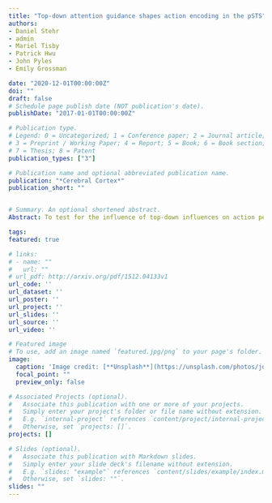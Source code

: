 ```yaml
---
title: "Top-down attention guidance shapes action encoding in the pSTS"
authors:
- Daniel Stehr
- admin
- Mariel Tisby
- Patrick Hwu
- John Pyles
- Emily Grossman

date: "2020-12-01T00:00:00Z"
doi: ""
draft: false
# Schedule page publish date (NOT publication's date).
publishDate: "2017-01-01T00:00:00Z"

# Publication type.
# Legend: 0 = Uncategorized; 1 = Conference paper; 2 = Journal article;
# 3 = Preprint / Working Paper; 4 = Report; 5 = Book; 6 = Book section;
# 7 = Thesis; 8 = Patent
publication_types: ["3"]

# Publication name and optional abbreviated publication name.
publication: "*Cerebral Cortex*"
publication_short: ""


# Summary. An optional shortened abstract.
Abstract: To test for the influence of top-down influences on action perceptual encoding, we evaluated the statistical structure of the multivariate activation pattern from the pSTS while observers attended to the different dimensions (the action kinematics, the goal, or the identity) of an avatar engaged in two different actions. Multivariate pattern decoding accuracy varied as a function of attention instruction in the right pSTS, but not in the other regions of the AON, with the highest classification when observers attended to the action kinematics. Furthermore, functional connectivity between the pSTS and inferior frontal cortex (IFC) was stronger when observers attended to the actions portrayed in the vignettes. Our findings are evidence that the attention goals of the viewer modulate sensory representations in the pSTS, which is proposals of the pSTS as an interstitial zone mediating top-down context and bottom-up perceptual cues during action observation. 

tags:
featured: true

# links:
# - name: ""
#   url: ""
# url_pdf: http://arxiv.org/pdf/1512.04133v1
url_code: ''
url_dataset: ''
url_poster: ''
url_project: ''
url_slides: ''
url_source: ''
url_video: ''

# Featured image
# To use, add an image named `featured.jpg/png` to your page's folder. 
image:
  caption: 'Image credit: [**Unsplash**](https://unsplash.com/photos/jdD8gXaTZsc)'
  focal_point: ""
  preview_only: false

# Associated Projects (optional).
#   Associate this publication with one or more of your projects.
#   Simply enter your project's folder or file name without extension.
#   E.g. `internal-project` references `content/project/internal-project/index.md`.
#   Otherwise, set `projects: []`.
projects: []

# Slides (optional).
#   Associate this publication with Markdown slides.
#   Simply enter your slide deck's filename without extension.
#   E.g. `slides: "example"` references `content/slides/example/index.md`.
#   Otherwise, set `slides: ""`.
slides: ""
---
```

